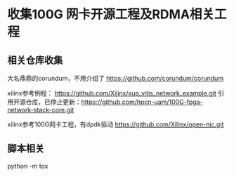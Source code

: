 # 收集100G 网卡开源工程及RDMA相关工程


## 相关仓库收集

大名鼎鼎的corundum，不用介绍了
https://github.com/corundum/corundum

xilinx参考例程：
https://github.com/Xilinx/xup_vitis_network_example.git
引用开源仓库，已停止更新：https://github.com/hpcn-uam/100G-fpga-network-stack-core.git

xilinx参考100G网卡工程，有dpdk驱动
https://github.com/Xilinx/open-nic.git


## 脚本相关
python -m tox 
